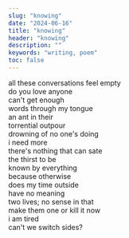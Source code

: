 ```yaml
---
slug: "knowing"
date: "2024-06-16"
title: "knowing"
header: "knowing"
description: ""
keywords: "writing, poem"
toc: false
---
```


<div class="monospace pre-wrap">
all these conversations feel empty<br />
do you love anyone<br />
can't get enough<br />
words through my tongue<br />
an ant in their<br />
torrential outpour<br />
drowning of no one's doing<br />
i need more<br />
there's nothing that can sate<br />
the thirst to be<br />
known by everything<br />
because otherwise<br />
does my time outside<br />
have no meaning<br />
two lives; no sense in that<br />
make them one or kill it now<br />
i am tired<br />
can't we switch sides?<br />

</div>
